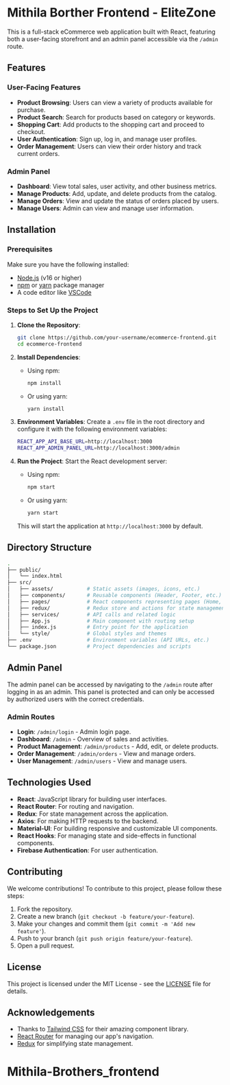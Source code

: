 # Mithila Borther Frontend - EliteZone

This is a full-stack eCommerce web application built with React, featuring both a user-facing storefront and an admin panel accessible via the `/admin` route.

## Features

### User-Facing Features
- **Product Browsing**: Users can view a variety of products available for purchase.
- **Product Search**: Search for products based on category or keywords.
- **Shopping Cart**: Add products to the shopping cart and proceed to checkout.
- **User Authentication**: Sign up, log in, and manage user profiles.
- **Order Management**: Users can view their order history and track current orders.

### Admin Panel
- **Dashboard**: View total sales, user activity, and other business metrics.
- **Manage Products**: Add, update, and delete products from the catalog.
- **Manage Orders**: View and update the status of orders placed by users.
- **Manage Users**: Admin can view and manage user information.

## Installation

### Prerequisites
Make sure you have the following installed:
- [Node.js](https://nodejs.org/) (v16 or higher)
- [npm](https://www.npmjs.com/) or [yarn](https://yarnpkg.com/) package manager
- A code editor like [VSCode](https://code.visualstudio.com/)

### Steps to Set Up the Project

1. **Clone the Repository**:
   ```bash
   git clone https://github.com/your-username/ecommerce-frontend.git
   cd ecommerce-frontend
   ```

2. **Install Dependencies**:
   - Using npm:
     ```bash
     npm install
     ```
   - Or using yarn:
     ```bash
     yarn install
     ```

3. **Environment Variables**:
   Create a `.env` file in the root directory and configure it with the following environment variables:
   ```bash
   REACT_APP_API_BASE_URL=http://localhost:3000
   REACT_APP_ADMIN_PANEL_URL=http://localhost:3000/admin
   ```

4. **Run the Project**:
   Start the React development server:
   - Using npm:
     ```bash
     npm start
     ```
   - Or using yarn:
     ```bash
     yarn start
     ```

   This will start the application at `http://localhost:3000` by default.

## Directory Structure

```bash
.
├── public/
│   └── index.html
├── src/
│   ├── assets/           # Static assets (images, icons, etc.)
│   ├── components/       # Reusable components (Header, Footer, etc.)
│   ├── pages/            # React components representing pages (Home, Cart, Admin, etc.)
│   ├── redux/            # Redux store and actions for state management
│   ├── services/         # API calls and related logic
│   ├── App.js            # Main component with routing setup
│   ├── index.js          # Entry point for the application
│   └── style/            # Global styles and themes
├── .env                  # Environment variables (API URLs, etc.)
└── package.json          # Project dependencies and scripts
```

## Admin Panel

The admin panel can be accessed by navigating to the `/admin` route after logging in as an admin. This panel is protected and can only be accessed by authorized users with the correct credentials.

### Admin Routes

- **Login**: `/admin/login` - Admin login page.
- **Dashboard**: `/admin` - Overview of sales and activities.
- **Product Management**: `/admin/products` - Add, edit, or delete products.
- **Order Management**: `/admin/orders` - View and manage orders.
- **User Management**: `/admin/users` - View and manage users.

## Technologies Used
- **React**: JavaScript library for building user interfaces.
- **React Router**: For routing and navigation.
- **Redux**: For state management across the application.
- **Axios**: For making HTTP requests to the backend.
- **Material-UI**: For building responsive and customizable UI components.
- **React Hooks**: For managing state and side-effects in functional components.
- **Firebase Authentication**: For user authentication.

## Contributing

We welcome contributions! To contribute to this project, please follow these steps:
1. Fork the repository.
2. Create a new branch (`git checkout -b feature/your-feature`).
3. Make your changes and commit them (`git commit -m 'Add new feature'`).
4. Push to your branch (`git push origin feature/your-feature`).
5. Open a pull request.

## License

This project is licensed under the MIT License - see the [LICENSE](LICENSE) file for details.

## Acknowledgements
- Thanks to [Tailwind CSS](https://mui.com/) for their amazing component library.
- [React Router](https://reactrouter.com/) for managing our app's navigation.
- [Redux](https://redux.js.org/) for simplifying state management.
# Mithila-Brothers_frontend
